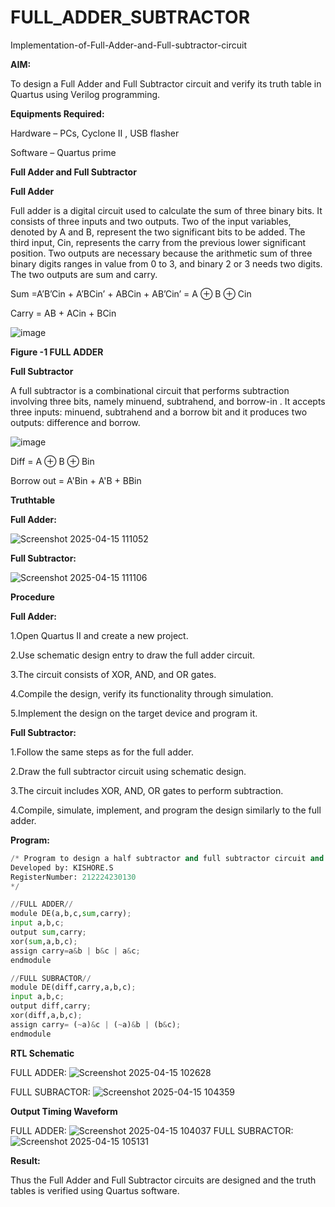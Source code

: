 # FULL_ADDER_SUBTRACTOR

Implementation-of-Full-Adder-and-Full-subtractor-circuit

**AIM:**

To design a Full Adder and Full Subtractor circuit and verify its truth table in Quartus using Verilog programming.

**Equipments Required:**

Hardware – PCs, Cyclone II , USB flasher

Software – Quartus prime

**Full Adder and Full Subtractor**

**Full Adder**

Full adder is a digital circuit used to calculate the sum of three binary bits. It consists of three inputs and two outputs. Two of the input variables, denoted by A and B, represent the two significant bits to be added. The third input, Cin, represents the carry from the previous lower significant position. Two outputs are necessary because the arithmetic sum of three binary digits ranges in value from 0 to 3, and binary 2 or 3 needs two digits. The two outputs are sum and carry.

Sum =A’B’Cin + A’BCin’ + ABCin + AB’Cin’ = A ⊕ B ⊕ Cin 

Carry = AB + ACin + BCin

![image](https://github.com/naavaneetha/FULL_ADDER_SUBTRACTOR/assets/154305477/0f30ba51-5ffb-4198-845f-18e054f675e7)

**Figure -1 FULL ADDER**

**Full Subtractor**

A full subtractor is a combinational circuit that performs subtraction involving three bits, namely minuend, subtrahend, and borrow-in . It accepts three inputs: minuend, subtrahend and a borrow bit and it produces two outputs: difference and borrow.

![image](https://github.com/naavaneetha/FULL_ADDER_SUBTRACTOR/assets/154305477/02b24f51-ab51-4304-9ad6-7b81ffc1ead5)

Diff = A ⊕ B ⊕ Bin 

Borrow out = A'Bin + A'B + BBin

**Truthtable**

**Full Adder:**

![Screenshot 2025-04-15 111052](https://github.com/user-attachments/assets/fee5a37e-af32-44ed-b296-9e7b7556d6c8)

**Full Subtractor:** 

![Screenshot 2025-04-15 111106](https://github.com/user-attachments/assets/a178ebf5-511f-4835-863b-705d7059fb77)

**Procedure**

**Full Adder:**

1.Open Quartus II and create a new project.

2.Use schematic design entry to draw the full adder circuit. 

3.The circuit consists of XOR, AND, and OR gates. 

4.Compile the design, verify its functionality through simulation. 

5.Implement the design on the target device and program it.

**Full Subtractor:** 

1.Follow the same steps as for the full adder.
 
2.Draw the full subtractor circuit using schematic design. 

3.The circuit includes XOR, AND, OR gates to perform subtraction. 

4.Compile, simulate, implement, and program the design similarly to the full adder.

**Program:**
```python
/* Program to design a half subtractor and full subtractor circuit and verify its truth table in quartus using Verilog programming. 
Developed by: KISHORE.S
RegisterNumber: 212224230130
*/

//FULL ADDER//
module DE(a,b,c,sum,carry);
input a,b,c;
output sum,carry;
xor(sum,a,b,c);
assign carry=a&b | b&c | a&c;
endmodule

//FULL SUBRACTOR//
module DE(diff,carry,a,b,c);
input a,b,c;
output diff,carry;
xor(diff,a,b,c);
assign carry= (~a)&c | (~a)&b | (b&c);
endmodule

```

**RTL Schematic**

FULL ADDER:
![Screenshot 2025-04-15 102628](https://github.com/user-attachments/assets/71c48fec-200c-4a33-aa24-0fd6e63fef9c)

FULL SUBRACTOR:
![Screenshot 2025-04-15 104359](https://github.com/user-attachments/assets/2b4ad385-819d-4533-92c7-56474abab325)


**Output Timing Waveform**

FULL ADDER:
![Screenshot 2025-04-15 104037](https://github.com/user-attachments/assets/5062e2bc-9e02-417a-ae5f-230ff9700ca7)
FULL SUBRACTOR:
![Screenshot 2025-04-15 105131](https://github.com/user-attachments/assets/f9bc3381-7635-44a1-8735-6562fa7ce4b7)

**Result:**

Thus the Full Adder and Full Subtractor circuits are designed and the truth tables is verified using Quartus software.



